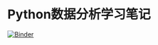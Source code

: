 # Python数据分析学习笔记

[![Binder](https://mybinder.org/badge_logo.svg)](https://mybinder.org/v2/gh/langliu/mybinder.git/master)